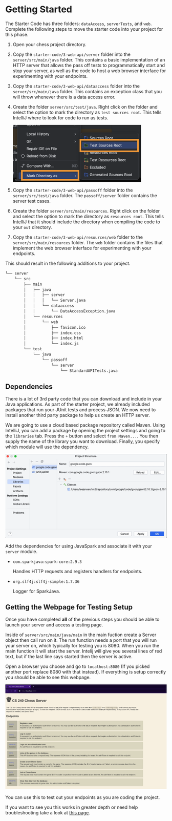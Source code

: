 # Getting Started

The Starter Code has three folders: `dataAccess`, `serverTests`, and `web`. Complete the following steps to move the starter code into your project for this phase.

1. Open your chess project directory.
1. Copy the `starter-code/3-web-api/server` folder into the `server/src/main/java` folder. This contains a basic implementation of an HTTP server that allows the pass off tests to programmatically start and stop your server, as well as the code to host a web browser interface for experimenting with your endpoints.
1. Copy the `starter-code/3-web-api/dataaccess` folder into the `server/src/main/java` folder. This contains an exception class that you will throw whenever there is a data access error.
1. Create the folder `server/src/test/java`. Right click on the folder and select the option to mark the directory as `test sources root`. This tells IntelliJ where to look for code to run as tests.

   ![mark test root](mark-test-root.png)

1. Copy the `starter-code/3-web-api/passoff` folder into the `server/src/test/java` folder. The `passoff/server` folder contains the server test cases.
1. Create the folder `server/src/main/resources`. Right click on the folder and select the option to mark the directory as `resources root`. This tells IntelliJ that it should include the directory when compiling the code to your `out` directory.
1. Copy the `starter-code/3-web-api/resources/web` folder to the `server/src/main/resources` folder. The `web` folder contains the files that implement the web browser interface for experimenting with your endpoints.

This should result in the following additions to your project.

```txt
└── server
    └── src
        ├── main
        │   ├── java
        │   │   ├── server
        │   │   │   └── Server.java
        │   │   └── dataaccess
        │   │       └── DataAccessException.java
        │   └── resources
        │       └── web
        │           ├── favicon.ico
        │           ├── index.css
        │           ├── index.html
        │           └── index.js
        └── test
            └── java
                └── passoff
                    └── server
                        └── StandardAPITests.java
```

## Dependencies

There is a lot of 3rd party code that you can download and include in your Java applications. As part of the starter project, we already included packages that run your JUnit tests and process JSON. We now need to install another third party package to help us create an HTTP server.

We are going to use a cloud based package repository called Maven. Using IntelliJ, you can add a package by opening the project settings and going to the `libraries` tab. Press the `+` button and select `from Maven...`. You then supply the name of the library you want to download. Finally, you specify which module will use the dependency.

![Install dependency](install-dependency.gif)

Add the dependencies for using JavaSpark and associate it with your `server` module.

- `com.sparkjava:spark-core:2.9.3`

  Handles HTTP requests and registers handlers for endpoints.

- `org.slf4j:slf4j-simple:1.7.36`

  Logger for SparkJava.


## Getting the Webpage for Testing Setup

Once you have completed **all** of the previous steps you should be able to launch your server and access a testing page. 

Inside of `server/src/main/java/main` in the main fuction create a Server object then call run on it. The run function needs a port that you will run your server on, which typically for testing you is 8080. When you run the main function it will start the server. Intelij will give you several lines of red text, but if the last line says started then the server is active.

Open a browser you choose and go to `localhost:8080` (If you picked another port replace 8080 with that instead). If everything is setup correctly you should be able to see this webpage. 

![Webpage](chess-server-webpage.png)

You can use this to test out your endpoints as you are coding the project. 

If you want to see you this works in greater depth or need help troubleshooting take a look at [this page](../../instruction/web-api/web-api.md). 
